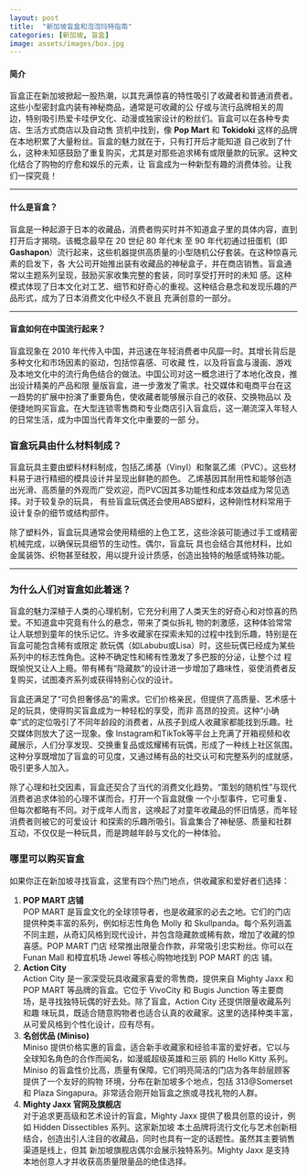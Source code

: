 ```yaml
---
layout: post
title:  "新加坡盲盒和泡泡玛特指南"
categories: [新加坡, 盲盒]
image: assets/images/box.jpg
---
```

#### **简介**

盲盒正在新加坡掀起一股热潮，以其充满惊喜的特性吸引了收藏者和普通消费者。这些小型密封盒内装有神秘商品，通常是可收藏的公
仔或与流行品牌相关的周边，特别吸引热爱卡哇伊文化、动漫或独家设计的粉丝们。盲盒可以在各种专卖店、生活方式商店以及自动售
货机中找到，像 **Pop Mart** 和 **Tokidoki** 这样的品牌在本地积累了大量粉丝。盲盒的魅力就在于，只有打开后才能知道
自己收到了什么，这种未知感鼓励了重复购买，尤其是对那些追求稀有或限量款的玩家。这种文化结合了购物的疗愈和娱乐的元素，让
盲盒成为一种新型有趣的消费体验。让我们一探究竟！

---

#### **什么是盲盒？**

盲盒是一种起源于日本的收藏品，消费者购买时并不知道盒子里的具体内容，直到打开后才揭晓。该概念最早在 20 世纪 80 年代末
至 90 年代初通过扭蛋机（即 **Gashapon**）流行起来，这些机器提供高质量的小型随机公仔套装。在这种惊喜元素的启发下，各
大公司开始推出装有收藏品的神秘盒子，并在商店销售。盲盒通常以主题系列呈现，鼓励买家收集完整的套装，同时享受打开时的未知
感。这种模式体现了日本文化对工艺、细节和好奇心的重视。这种结合悬念和发现乐趣的产品形式，成为了日本消费文化中经久不衰且
充满创意的一部分。

---

#### **盲盒如何在中国流行起来？**

盲盒现象在 2010 年代传入中国，并迅速在年轻消费者中风靡一时。其增长背后是多种文化和市场因素的驱动，包括惊喜感、可收藏
性，以及将盲盒与漫画、游戏及本地文化中的流行角色结合的做法。中国公司对这一概念进行了本地化改良，推出设计精美的产品和限
量版盲盒，进一步激发了需求。社交媒体和电商平台在这一趋势的扩展中扮演了重要角色，使收藏者能够展示自己的收获、交换物品以
及便捷地购买盲盒。在大型连锁零售商和专业商店引入盲盒后，这一潮流深入年轻人的日常生活，成为中国当代青年文化中重要的一部
分。

### **盲盒玩具由什么材料制成？**

盲盒玩具主要由塑料材料制成，包括乙烯基（Vinyl）和聚氯乙烯（PVC）。这些材料易于进行精细的模具设计并呈现出鲜艳的颜色。
乙烯基因其耐用性和能够创造出光滑、高质量的外观而广受欢迎，而PVC因其多功能性和成本效益成为常见选择。对于较复杂的玩具，
有些盲盒玩偶还会使用ABS塑料，这种刚性材料常用于设计复杂的细节或结构部件。

除了塑料外，盲盒玩具通常会使用精细的上色工艺，这些涂装可能通过手工或精密机械完成，以确保玩具细节的生动性。偶尔，盲盒玩
具也会结合其他材料，比如金属装饰、织物甚至硅胶，用以提升设计质感，创造出独特的触感或特殊功能。

---

### **为什么人们对盲盒如此着迷？**

盲盒的魅力深植于人类的心理机制，它充分利用了人类天生的好奇心和对惊喜的热爱。不知道盒中究竟有什么的悬念，带来了类似拆礼
物的刺激感，这种体验常常让人联想到童年的快乐记忆。许多收藏家在探索未知的过程中找到乐趣，特别是在盲盒可能包含稀有或限定
款玩偶（如Labubu或Lisa）时，这些玩偶已经成为某些系列中的标志性角色。这种不确定性和稀有性激发了多巴胺的分泌，让整个过
程既愉悦又让人上瘾。带有稀有“隐藏款”的设计进一步增加了趣味性，驱使消费者反复购买，试图凑齐系列或获得特别心仪的设计。

盲盒还满足了“可负担奢侈品”的需求。它们价格亲民，但提供了高质量、艺术感十足的玩具，使得购买盲盒成为一种轻松的享受，而非
高昂的投资。这种“小确幸”式的定位吸引了不同年龄段的消费者，从孩子到成人收藏家都能找到乐趣。社交媒体则放大了这一现象。像
Instagram和TikTok等平台上充满了开箱视频和收藏展示，人们分享发现、交换重复品或炫耀稀有玩偶，形成了一种线上社区氛围。
这种分享既增加了盲盒的可见度，又通过稀有品的社交认可和完整系列的成就感，吸引更多人加入。

除了心理和社交因素，盲盒还契合了当代的消费文化趋势。“策划的随机性”与现代消费者追求体验的心理不谋而合。打开一个盲盒就像
一个小型事件，它可重复、但每次都略有不同。对于成年人而言，这唤起了对童年收藏品的怀旧情感，而年轻消费者则被它的可爱设计
和探索的乐趣所吸引。盲盒集合了神秘感、质量和社群互动，不仅仅是一种玩具，而是跨越年龄与文化的一种体验。

### **哪里可以购买盲盒**

如果你正在新加坡寻找盲盒，这里有四个热门地点，供收藏家和爱好者们选择：

1. **POP MART 店铺**  
   POP MART 是盲盒文化的全球领导者，也是收藏家的必去之地。它们的门店提供种类丰富的系列，例如标志性角色 Molly 和 
Skullpanda。每个系列涵盖不同主题，从奇幻风格到现代设计，并包含隐藏款或稀有款，增加了收藏的惊喜感。POP MART 门店
经常推出限量合作款，非常吸引忠实粉丝。你可以在 Funan Mall 和樟宜机场 Jewel 等核心购物地找到 POP MART 的店
铺。  
2. **Action City**  
   Action City 是一家深受玩具收藏家喜爱的零售商，提供来自 Mighty Jaxx 和 POP MART 等品牌的盲盒。它位于 
VivoCity 和 Bugis Junction 等主要商场，是寻找独特玩偶的好去处。除了盲盒，Action City 还提供限量收藏系列和趣
味玩具，既适合随意购物者也适合认真的收藏家。这里的选择种类丰富，从可爱风格到个性化设计，应有尽有。  
3. **名创优品 (Miniso)**  
   Miniso 提供价格实惠的盲盒，适合新手收藏家和经验丰富的爱好者。它以与全球知名角色的合作而闻名，如漫威超级英雄和三丽
鸥的 Hello Kitty 系列。Miniso 的盲盒性价比高，质量有保障。它们明亮简洁的门店为各年龄层顾客提供了一个友好的购物
环境，分布在新加坡多个地点，包括 313@Somerset 和 Plaza Singapura。非常适合刚开始盲盒之旅或寻找礼物的人群。  
4. **Mighty Jaxx 官网及旗舰店**  
   对于追求更高级和艺术设计的盲盒，Mighty Jaxx 提供了极具创意的设计，例如 Hidden Dissectibles 系列。这家新加坡
本土品牌将流行文化与艺术创新相结合，创造出引人注目的收藏品，同时也具有一定的话题性。虽然其主要销售渠道是线上，但其
新加坡旗舰店偶尔会展示独特系列。Mighty Jaxx 是支持本地创意人才并收获高质量限量品的绝佳选择。